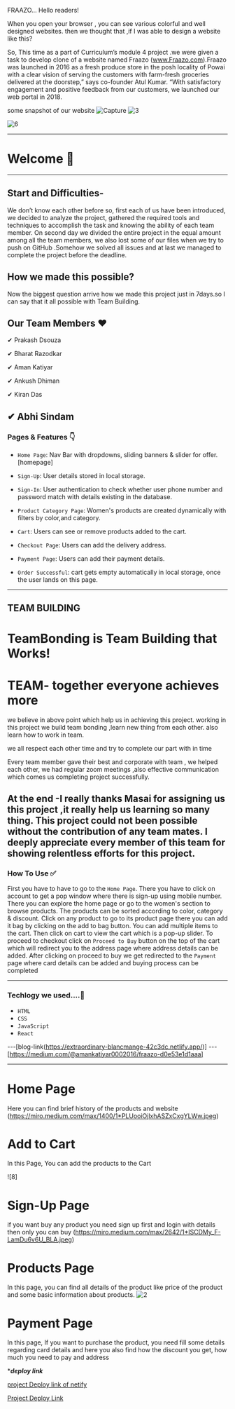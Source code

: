 FRAAZO…
Hello readers!

When you open your browser , you can see various colorful and well designed websites. then we thought that ,if I was able to design a website like this?

So, This time as a part of Curriculum’s module 4 project .we were given a task to develop clone of a website named Fraazo (www.Fraazo.com).Fraazo was launched in 2016 as a fresh produce store in the posh locality of Powai with a clear vision of serving the customers with farm-fresh groceries delivered at the doorstep,” says co-founder Atul Kumar. “With satisfactory engagement and positive feedback from our customers, we launched our web portal in 2018.


some snapshot of our website
![Capture](https://miro.medium.com/max/1400/1*PLUooiOjlxhASZxCxgYLWw.jpeg)
![3](https://miro.medium.com/max/2688/1*ueeUvjoWujBf0OdbPGX3Uw.jpeg)

![6](https://miro.medium.com/max/1400/1*5x1IoVXMqOKrooFdXxGGCw.jpeg)


---

# Welcome 👋

---

## Start and Difficulties-

We don’t know each other before so, first each of us have been introduced, we decided to analyze the project, gathered the required tools and techniques to accomplish the task and knowing the ability of each team member. On second day we divided the entire project in the equal amount among all the team members, we also lost some of our files when we try to push on GitHub .Somehow we solved all issues and at last we managed to complete the project before the deadline.


## How we made this possible?

Now the biggest question arrive how we made this project just in 7days.so I can say that it all possible with Team Building.

## Our Team Members ❤️
✔ Prakash Dsouza

✔ Bharat Razodkar

✔ Aman Katiyar

✔ Ankush Dhiman

✔ Kiran Das

✔ Abhi Sindam
---

### Pages & Features 👇

- `Home Page`: Nav Bar with dropdowns, sliding banners & slider for offer.
[homepage]
- `Sign-Up`: User details stored in local storage.
- `Sign-In`: User authentication to check whether user phone number and password match with details existing in the database.

- `Product Category Page`: Women's products are created dynamically with filters by color,and category.
- `Cart`: Users can see or remove products added to the cart.
- `Checkout Page`: Users can add the delivery address.
- `Payment Page`: Users can add their payment details.
- `Order Successful`: cart gets empty automatically in local storage, once the user lands on this page.

---
## TEAM BUILDING

# TeamBonding is Team Building that Works!

# TEAM- together everyone achieves more

we believe in above point which help us in achieving this project. working in this project we build team bonding ,learn new thing from each other. also learn how to work in team.

we all respect each other time and try to complete our part with in time

Every team member gave their best and corporate with team , we helped each other, we had regular zoom meetings ,also effective communication which comes us completing project successfully.

At the end -I really thanks Masai for assigning us this project ,it really help us learning so many thing. This project could not been possible without the contribution of any team mates. I deeply appreciate every member of this team for showing relentless efforts for this project.
---
### How To Use ✅

First you have to have to go to the `Home Page`. There you have to click on account to get a pop window where there is sign-up using mobile number.  There you can explore the home page or go to the women's section to browse products. The products can be sorted according to color,  category & discount. Click on any product to go to its product page there you can add it bag by clicking on the add to bag button. You can add multiple items to the cart. Then click on cart to view the cart which is a pop-up slider. To proceed to checkout click on `Proceed to Buy` button on the top of the cart which will redirect you to the address page where address details can be added. After clicking on proceed to buy we get redirected to the `Payment` page where card details can be added and buying process can be completed

---

### Techlogy we used....🔧

- `HTML`
- `CSS`
- `JavaScript`
- `React`

---[blog-link(https://extraordinary-blancmange-42c3dc.netlify.app/)]
---[https://medium.com/@amankatiyar0002016/fraazo-d0e53e1d1aaa]



---

# Home Page
Here you can find brief history of the products and website
 (https://miro.medium.com/max/1400/1*PLUooiOjlxhASZxCxgYLWw.jpeg)
    



# Add to Cart
In this Page, You can add the products to the Cart

![8]




# Sign-Up Page
if you want buy any product you need sign up first and login with details then only you can buy
(https://miro.medium.com/max/2642/1*ISCDMy_F-LamDu6v6U_BLA.jpeg)





# Products Page
In this page, you can find all details of the product like price of the product and some basic information about products.
![2](https://miro.medium.com/max/1400/1*5x1IoVXMqOKrooFdXxGGCw.jpeg)



 # Payment Page
In this page, If you want to purchase the product, you need fill some details regarding card details and here you also find how the discount you get, how much you need to pay and address





****deploy link***

[project Deploy link of netify](https://extraordinary-blancmange-42c3dc.netlify.app/)


[Project Deploy Link](https://github.com/Kirandas96/Fraazo)
